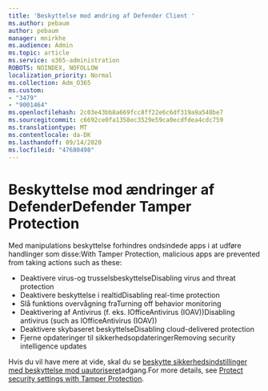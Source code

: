 ```yaml
---
title: 'Beskyttelse mod ændring af Defender Client '
ms.author: pebaum
author: pebaum
manager: mnirkhe
ms.audience: Admin
ms.topic: article
ms.service: o365-administration
ROBOTS: NOINDEX, NOFOLLOW
localization_priority: Normal
ms.collection: Adm_O365
ms.custom:
- "3479"
- "9001464"
ms.openlocfilehash: 2c03e43bb8a669fcc8ff22e6c6df319a9a548be7
ms.sourcegitcommit: c6692ce0fa1358ec3529e59ca0ecdfdea4cdc759
ms.translationtype: MT
ms.contentlocale: da-DK
ms.lasthandoff: 09/14/2020
ms.locfileid: "47680498"
---
```

# <a name="defender-tamper-protection"></a><span data-ttu-id="32444-102">Beskyttelse mod ændringer af Defender</span><span class="sxs-lookup"><span data-stu-id="32444-102">Defender Tamper Protection</span></span> 

<span data-ttu-id="32444-103">Med manipulations beskyttelse forhindres ondsindede apps i at udføre handlinger som disse:</span><span class="sxs-lookup"><span data-stu-id="32444-103">With Tamper Protection, malicious apps are prevented from taking actions such as these:</span></span>

- <span data-ttu-id="32444-104">Deaktivere virus-og trusselsbeskyttelse</span><span class="sxs-lookup"><span data-stu-id="32444-104">Disabling virus and threat protection</span></span>
- <span data-ttu-id="32444-105">Deaktivere beskyttelse i realtid</span><span class="sxs-lookup"><span data-stu-id="32444-105">Disabling real-time protection</span></span>
- <span data-ttu-id="32444-106">Slå funktions overvågning fra</span><span class="sxs-lookup"><span data-stu-id="32444-106">Turning off behavior monitoring</span></span>
- <span data-ttu-id="32444-107">Deaktivering af Antivirus (f. eks. IOfficeAntivirus (IOAV))</span><span class="sxs-lookup"><span data-stu-id="32444-107">Disabling antivirus (such as IOfficeAntivirus (IOAV))</span></span>
- <span data-ttu-id="32444-108">Deaktivere skybaseret beskyttelse</span><span class="sxs-lookup"><span data-stu-id="32444-108">Disabling cloud-delivered protection</span></span>
- <span data-ttu-id="32444-109">Fjerne opdateringer til sikkerhedsopdateringer</span><span class="sxs-lookup"><span data-stu-id="32444-109">Removing security intelligence updates</span></span>

<span data-ttu-id="32444-110">Hvis du vil have mere at vide, skal du se [beskytte sikkerhedsindstillinger med beskyttelse mod uautoriseret](https://docs.microsoft.com/windows/security/threat-protection/windows-defender-antivirus/prevent-changes-to-security-settings-with-tamper-protection)adgang.</span><span class="sxs-lookup"><span data-stu-id="32444-110">For more details, see [Protect security settings with Tamper Protection](https://docs.microsoft.com/windows/security/threat-protection/windows-defender-antivirus/prevent-changes-to-security-settings-with-tamper-protection).</span></span>